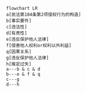```mermaid %%第184条第2项请求权基础%%
flowchart LR
a[民法第184条第2项侵权行为的构造]
b[事实要件]
c[违法性]
d[有责性]
e[违反保护他人法律]
f[侵害他人权利or权利以外利益]
q[因果关系]
g[违反保护他人法律]
h[推定过失]
a---b & c & d 
b---e & f & q
c---g
d---h
```